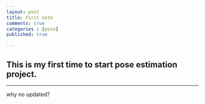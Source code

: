 ```yaml
---
layout: post
title: First note
comments: true
categories : [pose]
published: true

---
```


## This is my first time to start pose estimation project.
---

why no updated?


